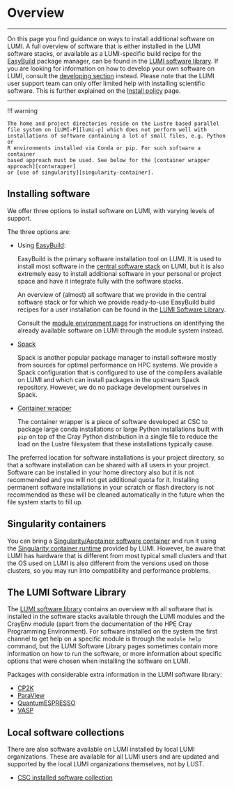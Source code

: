 # Overview

[developing-overview]: ../development/index.md
[lumi-p]: ../storage/parallel-filesystems/lumip.md
[easybuild]: ./installing/easybuild.md
[spack]: ./installing/spack.md
[contwrapper]: ../software/installing/container-wrapper.md
[singularity-container]: ../software/containers/singularity.md
[singularity-jobs]: ../runjobs/scheduled-jobs/container-jobs.md
[software-stacks]: ../runjobs/lumi_env/softwarestacks.md
[module-env]: ../runjobs/lumi_env/Lmod_modules.md
[software-library]: https://lumi-supercomputer.github.io/LUMI-EasyBuild-docs

---
On this page you find guidance on ways to install additional software on LUMI. 
A full overview of software that is either installed in the LUMI software
stacks, or available as a LUMI-specific build recipe for the 
[EasyBuild][easybuild] package manager, can be found in the
[LUMI software library](https://lumi-supercomputer.github.io/LUMI-EasyBuild-docs/).
If you are looking for information on how to develop your own software on LUMI, consult the [developing
section][developing-overview] instead. Please note that the LUMI user support team can only offer limited help with installing scientific software. This is further explained on the [Install policy](/software/policy/) page.

---

!!! warning

    The home and project directories reside on the Lustre based parallel
    file system on [LUMI-P][lumi-p] which does not perform well with
    installations of software containing a lot of small files, e.g. Python or
    R environments installed via Conda or pip. For such software a container
    based approach must be used. See below for the [container wrapper approach][contwrapper]
    or [use of singularity][singularity-container].


## Installing software

We offer three options to install software on LUMI, with varying levels of support.

The three options are:

-   Using [EasyBuild][easybuild]:

    EasyBuild is the primary software installation tool on LUMI. It is used to install
    most software in the [central software stack][software-stacks] on LUMI, but it 
    is also extremely easy to install additional software in your personal or project
    space and have it integrate fully with the software stacks.

    An overview of (almost) all software that we provide in the central software stack
    or for which we provide ready-to-use EasyBuild build recipes for a user installation
    can be found in the [LUMI Software Library][software-library].

    Consult the [module environment page][module-env] for instructions on
    identifying the already available software on LUMI through the module system instead. 

-   [Spack][spack]

    Spack is another popular package manager to install software mostly from sources for
    optimal performance on HPC systems. We provide a Spack configuration that is
    configured to use of the compilers available on LUMI and which can install packages in the upstream Spack repository. However, we do no package development ourselves in Spack.

-   [Container wrapper][contwrapper]

     The container wrapper is a piece of software developed at CSC to package large
     conda installations or large Python installations built with `pip` on top of the
     Cray Python distribution in a single file to reduce the load on the Lustre filesystem
     that these installations typically cause.

The preferred location for software installations is your project directory, so that 
a software installation can be shared with all users in your project. Software can be
installed in your home directory also but it is not recommended and you will not get
additional quota for it. Installing permanent software installations in your scratch
or flash directory is not recommended as these will be cleaned automatically in the 
future when the file system starts to fill up.


## Singularity containers

You can bring a [Singularity/Apptainer software container][singularity-container]
and run it using the [Singularity container runtime][singularity-jobs]
provided by LUMI. However, be aware that LUMI has hardware that is different from 
most typical small clusters and that the OS used on LUMI is also different from 
the versions used on those clusters, so you may run into compatibility and
performance problems.

## The LUMI Software Library

The [LUMI software library](https://lumi-supercomputer.github.io/LUMI-EasyBuild-docs/)
contains an overview with all software that is installed in the software stacks available
through the LUMI modules and the CrayEnv module (apart from the documentation of the
HPE Cray Programming Environment). For software installed on the system the first channel
to get help on a specific module is through the `module help` command, but the LUMI
Software Library pages sometimes contain more information on how to run the software,
or more information about specific options that were chosen when installing the software
on LUMI.

Packages with considerable extra information in the LUMI software library:

-   [CP2K](https://lumi-supercomputer.github.io/LUMI-EasyBuild-docs/c/CP2K/)
-   [ParaView](https://lumi-supercomputer.github.io/LUMI-EasyBuild-docs/p/ParaView/)
-   [QuantumESPRESSO](https://lumi-supercomputer.github.io/LUMI-EasyBuild-docs/q/QuantumESPRESSO/)
-   [VASP](https://lumi-supercomputer.github.io/LUMI-EasyBuild-docs/v/VASP/)

## Local software collections 

There are also software available on LUMI installed by local LUMI organizations. These are available for all LUMI users and are updated and supported by the local LUMI organizations themselves, not by LUST.

* [CSC installed software collection](https://docs.lumi-supercomputer.eu/software/local/csc/)

